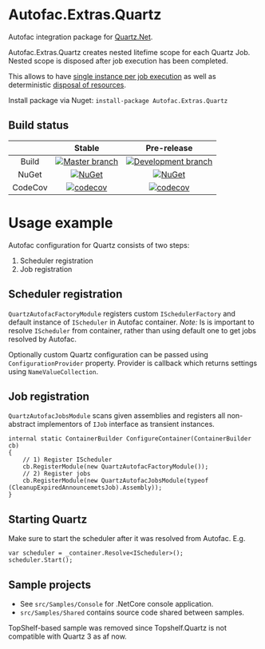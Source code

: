Autofac.Extras.Quartz
=====================

Autofac integration package for [Quartz.Net](http://www.quartz-scheduler.net/).

Autofac.Extras.Quartz creates nested litefime scope for each Quartz Job. 
Nested scope is disposed after job execution has been completed.

This allows to have [single instance per job execution](https://github.com/autofac/Autofac/wiki/Instance-Scope#per-lifetime-scope) 
as well as deterministic [disposal of resources](https://github.com/autofac/Autofac/wiki/Deterministic-Disposal).

Install package via Nuget: `install-package Autofac.Extras.Quartz`

## Build status

||Stable|Pre-release|
|:--:|:--:|:--:|
|Build|[![Master branch](https://ci.appveyor.com/api/projects/status/hi40qmgw69rgyot8/branch/master?svg=true)](https://ci.appveyor.com/project/shatl/autofac-extras-quartz/branch/master) | [![Development branch](https://ci.appveyor.com/api/projects/status/hi40qmgw69rgyot8?svg=true)](https://ci.appveyor.com/project/shatl/autofac-extras-quartz)
|NuGet|[![NuGet](https://img.shields.io/nuget/v/Autofac.Extras.Quartz.svg)](Release) | [![NuGet](https://img.shields.io/nuget/vpre/Autofac.Extras.Quartz.svg)](PreRelease)|
|CodeCov|[![codecov](https://codecov.io/gh/alphacloud/Autofac.Extras.Quartz/branch/master/graph/badge.svg)](https://codecov.io/gh/alphacloud/Autofac.Extras.Quartz) | [![codecov](https://codecov.io/gh/alphacloud/Autofac.Extras.Quartz/branch/develop/graph/badge.svg)](https://codecov.io/gh/alphacloud/Autofac.Extras.Quartz/branch/develop) |


# Usage example

Autofac configuration for Quartz consists of two steps:
1. Scheduler registration
2. Job registration

## Scheduler registration

`QuartzAutofacFactoryModule` registers custom `ISchedulerFactory` and default instance of `IScheduler` in Autofac container. *Note:* Is is important to resolve `IScheduler` from container, rather than using default one to get jobs resolved by Autofac.

Optionally custom Quartz configuration can be passed using `ConfigurationProvider` property. Provider is callback which returns settings using `NameValueCollection`.

## Job registration
`QuartzAutofacJobsModule` scans given assemblies and registers all non-abstract implementors of `IJob` interface as transient instances.

```
internal static ContainerBuilder ConfigureContainer(ContainerBuilder cb)
{
	// 1) Register IScheduler
	cb.RegisterModule(new QuartzAutofacFactoryModule()); 
	// 2) Register jobs
	cb.RegisterModule(new QuartzAutofacJobsModule(typeof (CleanupExpiredAnnouncemetsJob).Assembly));
}
```

## Starting Quartz
Make sure to start the scheduler after it was resolved from Autofac. E.g.
```
var scheduler = _container.Resolve<IScheduler>();
scheduler.Start();
```

## Sample projects
* See ``src/Samples/Console`` for .NetCore console application.
* ``src/Samples/Shared`` contains source code shared between samples.

TopShelf-based sample was removed since Topshelf.Quartz is not compatible with Quartz 3 as af now.